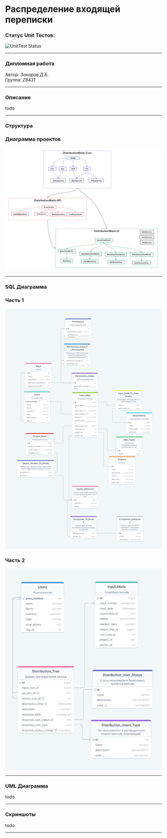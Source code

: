 # Распределение входящей переписки

### Статус Unit Тестов:  
![UnitTest Status](https://github.com/PineappleUFO/DistributionMails/actions/workflows/unit-test.yml/badge.svg)
***

### Дипломная работа
Автор: *Захаров Д.Б.*  
Группа: *Z8431*  

***
### Описание
todo
***
### Структура
### Диаграмма проектов
![project diagram](https://github.com/PineappleUFO/DistributionMails/blob/master/.materials/images/DistributionMails_Projects_Diagram.jpg)
***
### SQL Диаграмма
### Часть 1
![sql diagram part1](https://github.com/PineappleUFO/DistributionMails/blob/master/.materials/images/sql_diagram_part1.png)
### Часть 2
![sql diagram part2](https://github.com/PineappleUFO/DistributionMails/blob/master/.materials/images/sql_diagram_part2.png)
***
### UML Диаграмма
todo
***
### Скриншоты
todo
***
